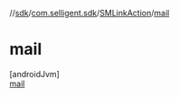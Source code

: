 //[sdk](../../../../index.md)/[com.selligent.sdk](../../index.md)/[SMLinkAction](../index.md)/[mail](index.md)

# mail

[androidJvm]\
[mail](index.md)
